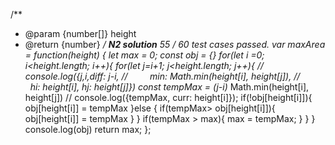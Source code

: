 /**
* @param {number[]} height
* @return {number}
*/
**N2 solution**
*55 / 60 test cases passed.*
var maxArea = function(height) {
let max = 0;
const obj = {}
for(let i =0; i<height.length; i++){
for(let j=i+1; j<height.length; j++){
// console.log({j,i,diff: j-i,
//         min: Math.min(height[i], height[j]),
//              hi: height[i], hj: height[j]})
const tempMax = (j-i)* Math.min(height[i], height[j])
// console.log({tempMax, curr: height[i]});
if(!obj[height[i]]){
obj[height[i]] = tempMax
}else {
if(tempMax> obj[height[i]]){
obj[height[i]] = tempMax
}
}
if(tempMax > max){
max = tempMax;
}
}
}
console.log(obj)
return max;
};